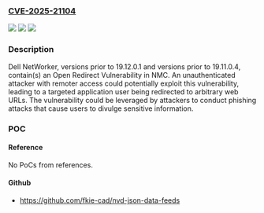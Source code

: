 ### [CVE-2025-21104](https://cve.mitre.org/cgi-bin/cvename.cgi?name=CVE-2025-21104)
![](https://img.shields.io/static/v1?label=Product&message=NetWorker%20Management%20Console&color=blue)
![](https://img.shields.io/static/v1?label=Version&message=N%2FA%3C%3D%2019.11.0.3%20&color=brighgreen)
![](https://img.shields.io/static/v1?label=Vulnerability&message=CWE-601%3A%20URL%20Redirection%20to%20Untrusted%20Site%20('Open%20Redirect')&color=brighgreen)

### Description

Dell NetWorker, versions prior to 19.12.0.1 and versions prior to 19.11.0.4, contain(s) an Open Redirect Vulnerability in NMC. An unauthenticated attacker with remoter access could potentially exploit this vulnerability, leading to a targeted application user being redirected to arbitrary web URLs. The vulnerability could be leveraged by attackers to conduct phishing attacks that cause users to divulge sensitive information.

### POC

#### Reference
No PoCs from references.

#### Github
- https://github.com/fkie-cad/nvd-json-data-feeds

